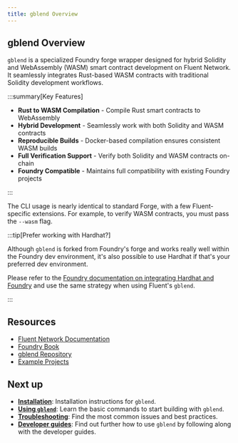 ```yaml
---
title: gblend Overview
---
```


gblend Overview
---

`gblend` is a specialized Foundry forge wrapper designed for hybrid Solidity and WebAssembly (WASM) smart contract development on Fluent Network. It seamlessly integrates Rust-based WASM contracts with traditional Solidity development workflows.

:::summary[Key Features]

- **Rust to WASM Compilation** - Compile Rust smart contracts to WebAssembly
- **Hybrid Development** - Seamlessly work with both Solidity and WASM contracts
- **Reproducible Builds** - Docker-based compilation ensures consistent WASM builds
- **Full Verification Support** - Verify both Solidity and WASM contracts on-chain
- **Foundry Compatible** - Maintains full compatibility with existing Foundry projects

:::

The CLI usage is nearly identical to standard Forge, with a few Fluent-specific extensions. For example, to verify WASM contracts, you must pass the `--wasm` flag.

:::tip[Prefer working with Hardhat?]

Although `gblend` is forked from Foundry's forge and works really well within the Foundry dev environment, it's also possible to use Hardhat if that's your preferred dev environment.

Please refer to the [Foundry documentation on integrating Hardhat and Foundry](https://getfoundry.sh/config/hardhat#adding-foundry-to-a-hardhat-project) and use the same strategy when using Fluent's `gblend`.

:::

## Resources

- [Fluent Network Documentation](https://docs.fluent.xyz)
- [Foundry Book](https://book.getfoundry.sh)
- [gblend Repository](https://github.com/fluentlabs-xyz/gblend)
- [Example Projects](https://github.com/fluentlabs-xyz/examples)

## Next up

* **[Installation](installation.md)**: Installation instructions for `gblend`.
* **[Using `gblend`](usage.md)**: Learn the basic commands to start building with `gblend`.
* **[Troubleshooting](troubleshooting.md)**: Find the most common issues and best practices.
* **[Developer guides](../developer-guides/building-a-blended-app/README.md)**: Find out further how to use `gblend` by following along with the developer guides.
